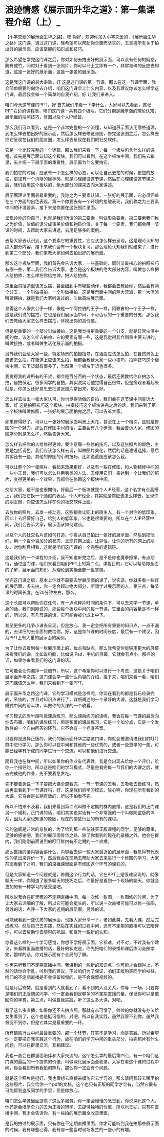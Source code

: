 # 浪迹情感《展示面升华之道》：第一集课程介绍（上）_

【小宇恋爱的展示面生华之路】，嘿 你好，欢迎你加入小宇恋爱的，《展示面生华之路》这门课，通过这门课，我希望可以帮助你全面而坚实的，去掌握所有关于拍出好的展示面，应该掌握的知识点和技巧。

那么希望在学完这门课之后，你对如何去拍出好的展示面，可以没有任何的疑惑，胸有成竹，同时对于看到一张照片，你可以马上立即有一个，非常准确的反应去知道，这是一张好的展示面，这是一张差的展示面。

这是我这门课的最大宗旨，好 这是这门课的第一节课，那么在这一节课里面，我会简单额要的向你去介绍，咱们这门课会上什么内容，以及我建议你该怎么样学这门课，最后我会做一个简单的自我介绍，好 让我们来进入。

咱们今天这节课的PPT，好 首先我们来看一下学什么，大家可以先看到，这张PPT右边的课程表，咱们这门课一共有四个板块，它们分别是展示面的理论认知，展示面的拍照技巧，修图以及个人IP经营。

那么我们可以看到，这是一个非常完整的一个流程，从知道展示面该用哪些道理，到怎么样去拍出好的展示面，然后怎么样去修这张图，修完这张图之后，怎么样去把它呈现在我们的朋友圈，怎么样去呈现在我们的社交软件。

它是一个比较完整的一个逻辑，那么我们来看一下，每一个板块包含什么样的课程，首先是展示面认知这个板块，我们可以看到，在这个板块中间，我们先去箱里，去介绍一下展示面的重要性，展示面为什么要拍它。

我们拍它的时候，应该有一个怎么样的心态，可以让自己去拍的时候，更加的放松，更加有一个清晰的目标感，就是心理建设这节课，然后在心理建设这节课之后，我们会用这个板块的，绝大部分的课来去向大家讲述。

展示面理论里面最最重要的，我称之为三要素认知，一张好的展示面，它必须涵盖在三个方面的出色表现，第一个你要去有一个环境的接触表现，我们称之为三要素中间的环境要素，接下来是你要在这张照片里面。

呈现帅帅的你自己，也就是我们所谓的第二要素，叫做形象要素，第三要素我们称之为价值，价值的话分成审美价值和物质价值，关于每一个要素，我们都会用一节课的时间，去帮助大家去讲透，去用足够多的案例。

去帮大家去认识到，这个要素它的重要性，它应该怎么样去呈现，这是理论认知的绝大部分内容，接下来我们会有一个板块复习，那么理论认知我们就结束了，进行到第二个部分，我们来教大家如何去拍出好的展示面。

那么这个板块里面，我们首先会告诉大家，一些基础的，同时又最核心的拍照技巧有哪一些，第二我们会告诉大家，也会是这个板块的绝大部分内容，叫做怎么样把人给拍帅，怎么样把你给拍帅，把人给拍帅。

这里面包括造型该怎么摆，甚至细到手有哪些动作，我都会去教给你，然后会有两个分支，一个叫做摆拍，一个叫做接拍，这是展示面中间的两大流派，第一大流派叫做摆拍，就是我们大家听说过的，叫做高端展示面。

显得这个人像贵公子一样，像是一个阿拉伯的王子一样，阿联酋的一个王子一样，这是我们说的摆拍，它也是我们展示面中间，不可否认的一个重要的分支，那么我们去教给大家怎么样去摆拍，体现出你的高价值。

但是更重要的一个部分叫做接拍，这是我觉得更重要的一个分支，就是日常生活中间的你，该怎么样去拍帅，它的要素有哪一些，这是我觉得我会侧重主要去讲的，叫做接拍，或者叫做生活化展示面的拍摄。

另外我们会给大家一些，特定场景的拍摄指导，在酒店应该怎么拍，在自然景色上应该怎么拍，在街道上应该怎么拍，我都会教给大家一些小技巧，拍照技巧这个板块中间，它干货就有很多了，当然第一个板块干货也很多。

我觉得我的课所有的干货，都会是百分百的一个状态，最后还要教给你自拍怎么拍，自拍保定，很多同学的自拍，其实说实话他觉得自己很帅，但是旁观者看起来就是，你怎么还好意思去把这张照片拿出来，那么好。

怎么样去拍出一张大家认可，你也觉得骄傲的自拍，我们会在这节课中间告诉大家，好 这是拍照技巧这个板块，拍摄技巧这个板块讲完之后的话，我们来到了第三个板块叫做修图，一张好的展示面拍完之后，可以告诉大家。

如果修得好了，可以让一张好的展示面叫景上天花，甚至在上一个档次，这就是修图的一个魅力，那么在修图中间的话，主要会有几个步骤，我会告诉大家，修图的顺序分别是怎么样，然后告诉大家。

怎么样去把你的人给修得更帅，要注意哪一些修的技巧，以及这张照片的颜色，主要是包括调色，我们应该怎么样去调，叫做图片美化，然后的话是滤镜选择，最后其实还有一些，其他的修图的小的技巧，比如说截图应该怎么截。

可以让整个的一张照片，看起来效果更好，以及有一些在修图，和人物精修中间的一些小工具，我们可以怎么样用另类的方法，去使用它们，来达到一个让我们的照片，变得更美的一个效果，我都会在修图这个板块中间。

交给大家，是不是也很期待，好最后一个板块就是个人IP经营，这个名字有点高搭上，我们把它换一个通俗的表达，个人IP经营，其实就是你应该怎么样去，呈现你的朋友圈，你应该怎么样在你的社交软件上面。

去放你的照片，去发一些动态，这些都会让网上的陌生人，有一个对你的低印象，因此上去经营好自己，给别人的低印象，它也是很重要的，所以在个人IP经营中间，我们会告诉大家，展示面该如何建设。

以及个人的社交名片该如何打造，你看从自己拍出一张好的展示面，然后到把他们，用一个百分百加分的状态，呈现在网上面，让异性，让你的所有的网上的朋友，对你刮目相看，这就是咱们这门课的一个完整的逻辑链。

这是我们的一个课程的介绍，我不知道听完之后，是不是你也魔拳擦掌，有点期待，通过这门课，咱们来看到咱们PPT上的第二点，课程目的，它可以帮助你全面的了解，展示面的知识，从理论到实操全部一盘掌握。

学完这门课之后，基本上你就不需要去学展示面的课了，说实话，你就多看一些好的展示面，多去拍，你一定会超过绝大部分，所谓学过展示面的人，第三点，每节课的时间长度，在20分钟左右，那么。

这个长度可以帮助你在任何，有一点点碎片时间的条件下，可以去来学一节课，单身的话，我们刚刚说的，那些每个板块中间的每一节课，它里面的内容量是不一样的，所以说，有几节课的话，它可能会被分成上中下。

甚至更多的几节小课去呈现，但是放心，我一定会把所有重要的知识点，一点不漏的，去详细的去全面的教给你，好，这是每节课的时间长度，最后有一个建议，因为PPT上有大量的展示面的案例。

为了让你去看到每一张展示面上的，优点和缺点，那么我希望你能够用更大的屏幕来看我们的课，比如说电脑，比如说iPad，手机的屏幕，它就会有点小，那样的话，如果你来看我们的这门课的话。

它可能会让你漏掉一些细节，所以，这个希望你可以进行一个考虑，这是关于咱们展示面升华之路，这门课会学一些什么内容的介绍，接下来，咱们来看一看，咱们这门课该怎么学，我们来看到下一张PPT。

展示面升华之路这门课，它的学习模式是怎样呢，你现在看到的都是我已经录完的，系统的，并且对知识点进行了，详细阐述的一个录好的大课，这就是我们学习模式中间的前半块，叫做你的大课的一个收看。

学习模式的后半段叫做课后练习，那么课后练习的话呢，我会在每一节课的最后向你去布置，咱们的课后练习，但是布置的课后练习，它是一个加分点，它是一个发散性的一个自由回答的环节，它不会有一个标准答案。

只要你是选择正版的，我们的展示面升华之路这门课，你就会被邀请进我们的叮叮群中进行学习，那么你可以在中间和其他的一些优秀的，或者一些更早的一些，可能已经学有所成的同学进行一个交流，可以和他们进行交流。

而且我也在群中间，所以如果你的作业有代表性，我是会出现去给你一个评价，给你一个指导的，所以这是咱们的学习模式，尽量是看完每一节我们的大课之后，就去完成他的作业，先不要着急贪吃。

先不要着急说一下子要把大课全部看完，一节一节课的去看，去吸收去做练习，然后再去看到下一节课好吗，好，这是我们的学习模式，放心啊，你现在所有看到的大课，它将会是长期有效的，所以不怕看不完。

所以不怕来不及看，我们来看到第二点叫做不定期的群内直播，这是我们的正门课另一个福利，正门课的话，咱们其实说实话有一个非常强的一个叫做防盗版的体系，因为大家也知道的原因，现在的情感行业的所有的课程。

它的盗版是非常的夸张的，为了给到那一些花钱买正版课程的同学，足够的尊重，足够的感谢吧，我们的展示面昇华之路，除了你看到的现在的录播之外，他会在群内，我们刚刚前面说到的叮叮群内有不定期的一个直播。

那么直播的话内容会讲什么，内容会去讲一些大家最近拍的展示面，我觉得有代表性的拿出来评价一下，然后我会在现场去帮助大家去来进行一个修图的学习，大家前面看到了对吧，我们的录播课里面是有修图这个环节的课程的。

但是大家知道一个问题就是，修图这个行为的话，它在PPT上是很难呈现的，就像聊天一样，你知道了很多聊天的技巧之后，你最好是看到一个现场的聊天，你就会更加的有一种学习的感受是吧。

所以说我会在群里面的不定期直播中间，每一次修一张图，一张图修的时间，为了让大家去详细的了解，所以它可能会挺长的，所以说一次直播可能可以修一张图，另外的话，点评一下大家的近期的展示面，另外的话。

可能我看到一些优质的展示面，也跟大家分享一下，诸如此类，先看大课，然后完成练习，然后自己去实践，然后在实践的过程中间，还有不定期的直播可以去陪伴你，可以去帮助你去随时的巩固，和提升一些新的认知。

你看这么样的一个学习感觉，你想不学好展示面，它都难，对不对，不过我有个建议，来看群里面直播的话，最好的状态是，你先把咱们的录播和课后练习全部学完，那样的话，你对展示面有个全局的了解。

你再来听我们不定期直播中间，我讲到的一些新的知识点，你可能才会跟得上，不然的话你会学乱，听到我的建议，不过咱们为了保证，咱们正版购买同学的权益，咱们的不定期直播是不会保留视频的，是不会保留视频的。

就是月后寄焚，就是看到的人就看到了，看不到的人没关系，你等下一场，只要你是咱们的正版购买同学，你一定会看到足够多的不定期直播的量，保证你可以是值回你的学费，第三点，叫做自我实践，听了这么多大课，对吧。

看了这么多直播，如果你还不去拍点照，那就有点可惜了，帅帅的你就没有办法给女生看到了，这个也是挺可惜的，对吧，所以自我实践，虽然我管不到你，虽然我督促不到你，但是它其实是最重要的一环。

所有情感行业中间最最重要的，那一个环节，其实不是学习，而是实践，所以希望你一定要把自我实践这个行为，放在咱们的学习中间的重头部分，拍完照片有什么问题，可以在群里交流，互相建议。

我也一直会在群里面陪伴和大家交流的，这个怎么学的最后第四点，有一个咱们这门课的最后的一个提供的价值，叫做深化展示面全收录，大家在看这个课的过程中间，你会看到所有我拍的照片，那么你一定会有个问题。

就是这个照片是挺好，我也很想去直接来模仿它去学习的，那么请问我该去哪里拍这些照片，我会给你一个pdf的文档，这个也只有正版的同学才会有，当然它很有可能留到盗版同学的手里，但是你放心。

咱们怎么学这里面提供了这么多服务，你一定会慢慢的感觉到，你说深化这个人，他还是会竭尽全力的去为正版的同学，去提供独特的价值，所以也无妨，只有在直播中间，我才会告诉你，有一些拍的展示面全收录里面。

是我的拍过的展示面，只有你在不定期直播里面，你才可能听到我在拍那些展示面的时候，我有哪些心得，我有哪一些当时现场发生的一些小的有趣。